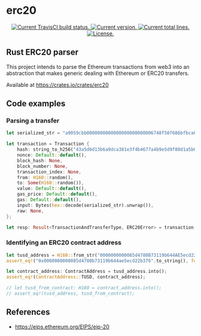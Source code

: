 # erc20

<p align="center">
  <a href="https://travis-ci.com/NeoResearch/libbft">
    <img src="https://travis-ci.com/rodoufu/erc20.svg?branch=master" alt="Current TravisCI build status.">
  </a>
  <a href="https://github.com/rodoufu/erc20/releases">
    <img src="https://badge.fury.io/gh/rodoufu%2Ferc20.svg" alt="Current version.">
  </a>
  <!--
  <a href='https://coveralls.io/github/rodoufu/erc20'>
    <img src='https://coveralls.io/repos/github/rodoufu/erc20/badge.svg' alt='Coverage Status' />
  </a>
  -->
  <a href="https://github.com/rodoufu/erc20">
      <img src="https://tokei.rs/b1/github/rodoufu/erc20?category=lines" alt="Current total lines.">
    </a>
  <a href="https://github.com/rodoufu/erc20/blob/master/LICENSE">
    <img src="https://img.shields.io/badge/license-MIT-blue.svg" alt="License.">
  </a>
</p>


## Rust ERC20 parser

This project intends to parse the Ethereum transactions from web3 into an abstraction that makes generic dealing 
with Ethereum or ERC20 transfers.

Available at https://crates.io/crates/erc20

## Code examples

### Parsing a transfer

```rust
let serialized_str = "a9059cbb0000000000000000000000006748f50f686bfbca6fe8ad62b22228b87f31ff2b00000000000000000000000000000000000000000000003635c9adc5dea00000";

let transaction = Transaction {
    hash: string_to_h256("43a5d6d13b6a9dca381e3f4b4677a4b9e5d9f80d1a5b6cfa2b1404fab733bcee".to_string()).unwrap(),
    nonce: Default::default(),
    block_hash: None,
    block_number: None,
    transaction_index: None,
    from: H160::random(),
    to: Some(H160::random()),
    value: Default::default(),
    gas_price: Default::default(),
    gas: Default::default(),
    input: Bytes(hex::decode(serialized_str).unwrap()),
    raw: None,
};

let resp: Result<TransactionAndTransferType, ERC20Error> = transaction.clone().try_into();
```

### Identifying an ERC20 contract address

```rust
let tusd_address = H160::from_str("0000000000085d4780B73119b644AE5ecd22b376").unwrap();
assert_eq!("0x0000000000085d4780b73119b644ae5ecd22b376".to_string(), format!("{:?}", tusd_address));

let contract_address: ContractAddress = tusd_address.into();
assert_eq!(ContractAddress::TUSD, contract_address);

// let tusd_from_contract: H160 = contract_address.into();
// assert_eq!(tusd_address, tusd_from_contract);
```

## References

- https://eips.ethereum.org/EIPS/eip-20
